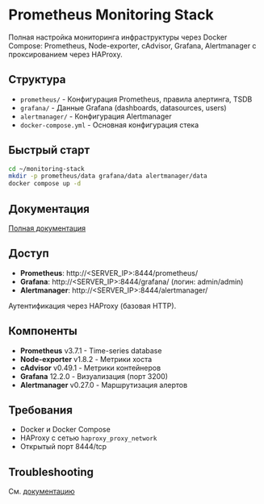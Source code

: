 # Prometheus Monitoring Stack

Полная настройка мониторинга инфраструктуры через Docker Compose: Prometheus, Node-exporter, cAdvisor, Grafana, Alertmanager с проксированием через HAProxy.

## Структура

- `prometheus/` - Конфигурация Prometheus, правила алертинга, TSDB
- `grafana/` - Данные Grafana (dashboards, datasources, users)
- `alertmanager/` - Конфигурация Alertmanager
- `docker-compose.yml` - Основная конфигурация стека

## Быстрый старт
```bash
cd ~/monitoring-stack
mkdir -p prometheus/data grafana/data alertmanager/data
docker compose up -d
```

## Документация

[Полная документация](./docs/prometheus-docker-stack.md)

## Доступ

- **Prometheus**: http://\<SERVER_IP\>:8444/prometheus/
- **Grafana**: http://\<SERVER_IP\>:8444/grafana/ (логин: admin/admin)
- **Alertmanager**: http://\<SERVER_IP\>:8444/alertmanager/

Аутентификация через HAProxy (базовая HTTP).

## Компоненты

- **Prometheus** v3.7.1 - Time-series database
- **Node-exporter** v1.8.2 - Метрики хоста
- **cAdvisor** v0.49.1 - Метрики контейнеров
- **Grafana** 12.2.0 - Визуализация (порт 3200)
- **Alertmanager** v0.27.0 - Маршрутизация алертов

## Требования

- Docker и Docker Compose
- HAProxy с сетью `haproxy_proxy_network`
- Открытый порт 8444/tcp

## Troubleshooting

См. [документацию](./docs/prometheus-docker-stack.md#troubleshooting)
